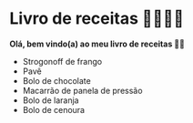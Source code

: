 #  **Livro de receitas**  📕👩🏻‍🍳

 **Olá, bem vindo(a) ao meu livro de receitas 👧🏻**

- Strogonoff de frango
- Pavê
- Bolo de chocolate
- Macarrão de panela de pressão
- Bolo de laranja
- Bolo de cenoura
